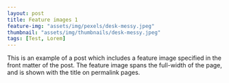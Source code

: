```yaml
---
layout: post
title: Feature images 1
feature-img: "assets/img/pexels/desk-messy.jpeg"
thumbnail: "assets/img/thumbnails/desk-messy.jpeg"
tags: [Test, Lorem]
---
```

This is an example of a post which includes a feature image specified in the front matter of the post. The feature image spans the full-width of the page, and is shown with the title on permalink pages.

